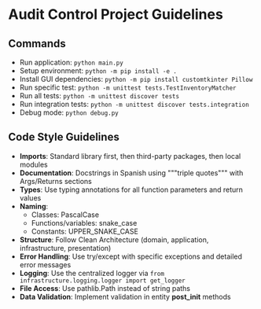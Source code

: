 # Audit Control Project Guidelines

## Commands
- Run application: `python main.py`
- Setup environment: `python -m pip install -e .`
- Install GUI dependencies: `python -m pip install customtkinter Pillow`
- Run specific test: `python -m unittest tests.TestInventoryMatcher`
- Run all tests: `python -m unittest discover tests`
- Run integration tests: `python -m unittest discover tests.integration`
- Debug mode: `python debug.py`

## Code Style Guidelines
- **Imports**: Standard library first, then third-party packages, then local modules
- **Documentation**: Docstrings in Spanish using """triple quotes""" with Args/Returns sections
- **Types**: Use typing annotations for all function parameters and return values
- **Naming**: 
  - Classes: PascalCase
  - Functions/variables: snake_case
  - Constants: UPPER_SNAKE_CASE
- **Structure**: Follow Clean Architecture (domain, application, infrastructure, presentation)
- **Error Handling**: Use try/except with specific exceptions and detailed error messages
- **Logging**: Use the centralized logger via `from infrastructure.logging.logger import get_logger`
- **File Access**: Use pathlib.Path instead of string paths
- **Data Validation**: Implement validation in entity __post_init__ methods
